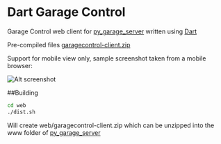 Dart Garage Control
===================

Garage Control web client for [py_garage_server](https://github.com/drweaver/py_garage_server) 
written using [Dart](https://www.dartlang.org/)

Pre-compiled files [garagecontrol-client.zip](https://github.com/drweaver/dart_garage_control/releases/latest)

Support for mobile view only, sample screenshot taken from a mobile browser:

![Alt screenshot](https://raw.github.com/drweaver/dart_garage_control/master/screenshot.png)

##Building

```bash
cd web
./dist.sh
```

Will create web/garagecontrol-client.zip which can be unzipped into the www folder of [py_garage_server](https://github.com/drweaver/py_garage_server)
